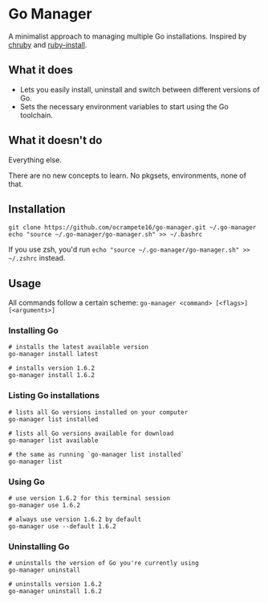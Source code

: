 # Go Manager
A minimalist approach to managing multiple Go installations. Inspired by [chruby](https://github.com/postmodern/chruby) and [ruby-install](https://github.com/postmodern/ruby-install).

## What it does
- Lets you easily install, uninstall and switch between different versions of Go.
- Sets the necessary environment variables to start using the Go toolchain.

## What it doesn't do
Everything else.

There are no new concepts to learn. No pkgsets, environments, none of that.

## Installation
```
git clone https://github.com/ocrampete16/go-manager.git ~/.go-manager
echo "source ~/.go-manager/go-manager.sh" >> ~/.bashrc
```
If you use zsh, you'd run `echo "source ~/.go-manager/go-manager.sh" >> ~/.zshrc` instead.

## Usage
All commands follow a certain scheme: `go-manager <command> [<flags>] [<arguments>]`

### Installing Go
```
# installs the latest available version
go-manager install latest

# installs version 1.6.2
go-manager install 1.6.2
```

### Listing Go installations
```
# lists all Go versions installed on your computer
go-manager list installed

# lists all Go versions available for download
go-manager list available

# the same as running `go-manager list installed`
go-manager list
```

### Using Go
```
# use version 1.6.2 for this terminal session
go-manager use 1.6.2

# always use version 1.6.2 by default
go-manager use --default 1.6.2
```

### Uninstalling Go
```
# uninstalls the version of Go you're currently using
go-manager uninstall

# uninstalls version 1.6.2
go-manager uninstall 1.6.2
```
